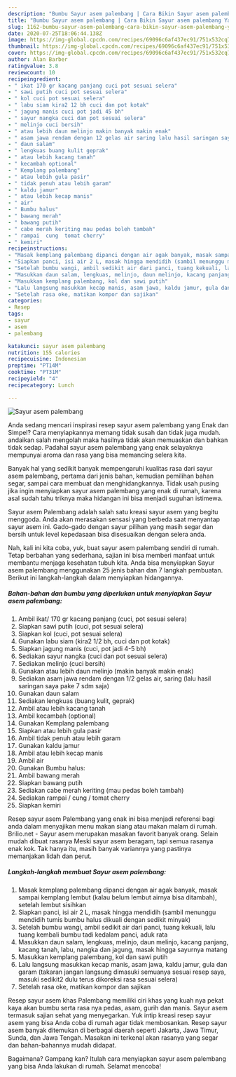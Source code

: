 ```yaml
---
description: "Bumbu Sayur asem palembang | Cara Bikin Sayur asem palembang Yang Mudah Dan Praktis"
title: "Bumbu Sayur asem palembang | Cara Bikin Sayur asem palembang Yang Mudah Dan Praktis"
slug: 1162-bumbu-sayur-asem-palembang-cara-bikin-sayur-asem-palembang-yang-mudah-dan-praktis
date: 2020-07-25T18:06:44.138Z
image: https://img-global.cpcdn.com/recipes/69096c6af437ec91/751x532cq70/sayur-asem-palembang-foto-resep-utama.jpg
thumbnail: https://img-global.cpcdn.com/recipes/69096c6af437ec91/751x532cq70/sayur-asem-palembang-foto-resep-utama.jpg
cover: https://img-global.cpcdn.com/recipes/69096c6af437ec91/751x532cq70/sayur-asem-palembang-foto-resep-utama.jpg
author: Alan Barber
ratingvalue: 3.8
reviewcount: 10
recipeingredient:
- " ikat 170 gr kacang panjang cuci pot sesuai selera"
- " sawi putih cuci pot sesuai selera"
- " kol cuci pot sesuai selera"
- " labu siam kira2 12 bh cuci dan pot kotak"
- " jagung manis cuci pot jadi 45 bh"
- " sayur nangka cuci dan pot sesuai selera"
- " melinjo cuci bersih"
- " atau lebih daun melinjo makin banyak makin enak"
- " asam jawa rendam dengan 12 gelas air saring lalu hasil saringan saya pake 7 sdm saja"
- " daun salam"
- " lengkuas buang kulit geprak"
- " atau lebih kacang tanah"
- " kecambah optional"
- " Kemplang palembang"
- " atau lebih gula pasir"
- " tidak penuh atau lebih garam"
- " kaldu jamur"
- " atau lebih kecap manis"
- " air"
- " Bumbu halus"
- " bawang merah"
- " bawang putih"
- " cabe merah keriting mau pedas boleh tambah"
- " rampai  cung  tomat cherry"
- " kemiri"
recipeinstructions:
- "Masak kemplang palembang dipanci dengan air agak banyak, masak sampai kemplang lembut (kalau belum lembut airnya bisa ditambah), setelah lembut sisihkan"
- "Siapkan panci, isi air 2 L, masak hingga mendidih (sambil menunggu mendidih tumis bumbu halus dikuali dengan sedikit minyak)"
- "Setelah bumbu wangi, ambil sedikit air dari panci, tuang kekuali, lalu tuang kembali bumbu tadi kedalam panci, aduk rata"
- "Masukkan daun salam, lengkuas, melinjo, daun melinjo, kacang panjang, kacang tanah, labu, nangka dan jagung, masak hingga sayurnya matang"
- "Masukkan kemplang palembang, kol dan sawi putih"
- "Lalu langsung masukkan kecap manis, asam jawa, kaldu jamur, gula dan garam (takaran jangan langsung dimasuki semuanya sesuai resep saya, masuki sedikit2 dulu terus dikoreksi rasa sesuai selera)"
- "Setelah rasa oke, matikan kompor dan sajikan"
categories:
- Resep
tags:
- sayur
- asem
- palembang

katakunci: sayur asem palembang 
nutrition: 155 calories
recipecuisine: Indonesian
preptime: "PT14M"
cooktime: "PT31M"
recipeyield: "4"
recipecategory: Lunch

---
```



![Sayur asem palembang](https://img-global.cpcdn.com/recipes/69096c6af437ec91/751x532cq70/sayur-asem-palembang-foto-resep-utama.jpg)

Anda sedang mencari inspirasi resep sayur asem palembang yang Enak dan Simpel? Cara menyiapkannya memang tidak susah dan tidak juga mudah. andaikan salah mengolah maka hasilnya tidak akan memuaskan dan bahkan tidak sedap. Padahal sayur asem palembang yang enak selayaknya mempunyai aroma dan rasa yang bisa memancing selera kita.

Banyak hal yang sedikit banyak mempengaruhi kualitas rasa dari sayur asem palembang, pertama dari jenis bahan, kemudian pemilihan bahan segar, sampai cara membuat dan menghidangkannya. Tidak usah pusing jika ingin menyiapkan sayur asem palembang yang enak di rumah, karena asal sudah tahu triknya maka hidangan ini bisa menjadi suguhan istimewa.

Sayur asem Palembang adalah salah satu kreasi sayur asem yang begitu menggoda. Anda akan merasakan sensasi yang berbeda saat menyantap sayur asem ini. Gado-gado dengan sayur pilihan yang masih segar dan bersih untuk level kepedasaan bisa disesuaikan dengan selera anda.


Nah, kali ini kita coba, yuk, buat sayur asem palembang sendiri di rumah. Tetap berbahan yang sederhana, sajian ini bisa memberi manfaat untuk membantu menjaga kesehatan tubuh kita. Anda bisa menyiapkan Sayur asem palembang menggunakan 25 jenis bahan dan 7 langkah pembuatan. Berikut ini langkah-langkah dalam menyiapkan hidangannya.

<!--inarticleads1-->

##### Bahan-bahan dan bumbu yang diperlukan untuk menyiapkan Sayur asem palembang:

1. Ambil  ikat/ 170 gr kacang panjang (cuci, pot sesuai selera)
1. Siapkan  sawi putih (cuci, pot sesuai selera)
1. Siapkan  kol (cuci, pot sesuai selera)
1. Gunakan  labu siam (kira2 1/2 bh, cuci dan pot kotak)
1. Siapkan  jagung manis (cuci, pot jadi 4-5 bh)
1. Sediakan  sayur nangka (cuci dan pot sesuai selera)
1. Sediakan  melinjo (cuci bersih)
1. Gunakan  atau lebih daun melinjo (makin banyak makin enak)
1. Sediakan  asam jawa rendam dengan 1/2 gelas air, saring (lalu hasil saringan saya pake 7 sdm saja)
1. Gunakan  daun salam
1. Sediakan  lengkuas (buang kulit, geprak)
1. Ambil  atau lebih kacang tanah
1. Ambil  kecambah (optional)
1. Gunakan  Kemplang palembang
1. Siapkan  atau lebih gula pasir
1. Ambil  tidak penuh atau lebih garam
1. Gunakan  kaldu jamur
1. Ambil  atau lebih kecap manis
1. Ambil  air
1. Gunakan  Bumbu halus:
1. Ambil  bawang merah
1. Siapkan  bawang putih
1. Sediakan  cabe merah keriting (mau pedas boleh tambah)
1. Sediakan  rampai / cung / tomat cherry
1. Siapkan  kemiri


Resep sayur asem Palembang yang enak ini bisa menjadi referensi bagi anda dalam menyajikan menu makan siang atau makan malam di rumah. Brilio.net - Sayur asem merupakan masakan favorit banyak orang. Selain mudah dibuat rasanya Meski sayur asem beragam, tapi semua rasanya enak kok. Tak hanya itu, masih banyak variannya yang pastinya memanjakan lidah dan perut. 

<!--inarticleads2-->

##### Langkah-langkah membuat Sayur asem palembang:

1. Masak kemplang palembang dipanci dengan air agak banyak, masak sampai kemplang lembut (kalau belum lembut airnya bisa ditambah), setelah lembut sisihkan
1. Siapkan panci, isi air 2 L, masak hingga mendidih (sambil menunggu mendidih tumis bumbu halus dikuali dengan sedikit minyak)
1. Setelah bumbu wangi, ambil sedikit air dari panci, tuang kekuali, lalu tuang kembali bumbu tadi kedalam panci, aduk rata
1. Masukkan daun salam, lengkuas, melinjo, daun melinjo, kacang panjang, kacang tanah, labu, nangka dan jagung, masak hingga sayurnya matang
1. Masukkan kemplang palembang, kol dan sawi putih
1. Lalu langsung masukkan kecap manis, asam jawa, kaldu jamur, gula dan garam (takaran jangan langsung dimasuki semuanya sesuai resep saya, masuki sedikit2 dulu terus dikoreksi rasa sesuai selera)
1. Setelah rasa oke, matikan kompor dan sajikan


Resep sayur asem khas Palembang memiliki ciri khas yang kuah nya pekat kaya akan bumbu serta rasa nya pedas, asam, gurih dan manis. Sayur asem termasuk sajian sehat yang menyegarkan. Yuk intip kreasi resep sayur asem yang bisa Anda coba di rumah agar tidak membosankan. Resep sayur asem banyak ditemukan di berbagai daerah seperti Jakarta, Jawa Timur, Sunda, dan Jawa Tengah. Masakan ini terkenal akan rasanya yang segar dan bahan-bahannya mudah didapat. 

Bagaimana? Gampang kan? Itulah cara menyiapkan sayur asem palembang yang bisa Anda lakukan di rumah. Selamat mencoba!
